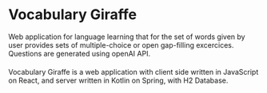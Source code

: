 # Vocabulary Giraffe
Web application for language learning that for the set of words given
by user provides sets of multiple-choice or open gap-filling excercices.
Questions are generated using openAI API.
####
Vocabulary Giraffe is a web application with client side written in JavaScript on React, 
and server written in Kotlin on Spring, with H2 Database.

